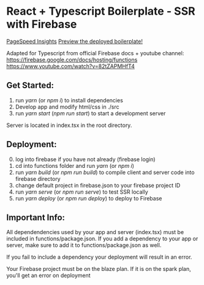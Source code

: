 # React + Typescript Boilerplate - SSR with Firebase # 

[PageSpeed Insights](docs/pagespeed.png)
[Preview the deployed boilerplate!](https://react-typescript-firebase-ssr.web.app/)

Adapted for Typescript from official Firebase docs + youtube channel:
https://firebase.google.com/docs/hosting/functions
https://www.youtube.com/watch?v=82tZAPMHfT4

## Get Started: ##
1. run *yarn* (or *npm i*) to install dependencies
2. Develop app and modify html/css in ./src
3. run *yarn start* (*npm run start*) to start a development server

Server is located in index.tsx in the root directory.

## Deployment: ##
0. log into firebase if you have not already (firebase login)
1. cd into functions folder and run *yarn* (or *npm i*)
2. run *yarn build* (or *npm run build*) to compile client and server code into firebase directory
3. change default project in firebase.json to your firebase project ID
4. run *yarn serve* (or *npm run serve*) to test SSR locally
5. run *yarn deploy* (or *npm run deploy*) to deploy to Firebase

## Important Info: ##
All dependendencies used by your app and server (index.tsx) must be included in functions/package.json.
If you add a dependency to your app or server, make sure to add it to functions/package.json as well.

If you fail to include a dependency your deployment will result in an error.

Your Firebase project must be on the blaze plan. If it is on the spark plan, you'll get an error on deployment

